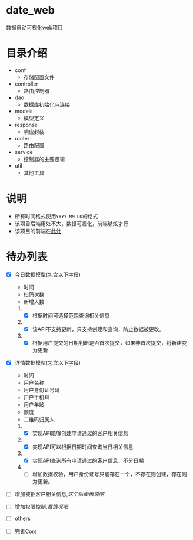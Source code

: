 # date_web
数据自动可视化web项目

# 目录介绍
- conf
    - 存储配置文件 
- controller
    - 路由控制器
- dao
    - 数据库初始化与连接 
- models
    - 模型定义 
- response
    - 响应封装 
- router
    - 路由配置 
- service
    - 控制器的主要逻辑 
- util
    - 其他工具 
# 说明
- 所有时间格式使用`YYYY-MM-DD`的格式
- 该项目后端用处不大，数据可视化，前端够炫才行
- 该项目的前端在[此处](https://github.com/xinghe98/ft_date_web)

# 待办列表
- [X] 今日数据模型(包含以下字段)
    - 时间
    - 扫码次数
    - 新增人数
  1. - [X] 根据时间可选择范围查询相关信息
  2. - [X] 该API不支持更新，只支持创建和查询，防止数据被更改。
  3. - [x] 根据用户提交的日期判断是否首次提交，如果非首次提交，将新建变为更新
- [x] 详情数据模型(包含以下字段)
    - 时间 
    - 用户名称
    - 用户身份证号码
    - 用户手机号
    - 用户年龄
    - 额度
    - 二维码归属人
    1. - [x] 实现API能够创建申请通过的客户相关信息
    2. - [x] 实现API可以根据日期时间查询当日相关信息
    3. - [x] 实现API查询所有申请通过的客户信息，不分日期
    4. - [ ] 增加数据校验，用户身份证号只能存在一个，不存在则创建，存在则为更新。
- [ ] 增加被拒客户相关信息,*这个后面再说吧*
- [ ] 增加权限控制,*看情况吧*
- [ ] others
- [ ] 完善Cors



